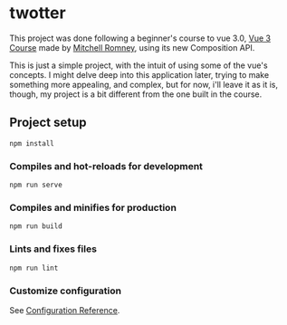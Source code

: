 # twotter

This project was done following a beginner's course to vue 3.0, <a href="https://www.youtube.com/watch?v=ZqgiuPt5QZo">Vue 3 Course</a> made by <a href="https://github.com/MitchellRomney">Mitchell Romney</a>, using its new Composition API.

This is just a simple project, with the intuit of using some of the vue's concepts. I might delve deep into this application later, trying to make something more appealing, and complex, but for now, i'll leave it as it is, though, my project is a bit different from the one built in the course.


## Project setup
```
npm install
```

### Compiles and hot-reloads for development
```
npm run serve
```

### Compiles and minifies for production
```
npm run build
```

### Lints and fixes files
```
npm run lint
```

### Customize configuration
See [Configuration Reference](https://cli.vuejs.org/config/).
